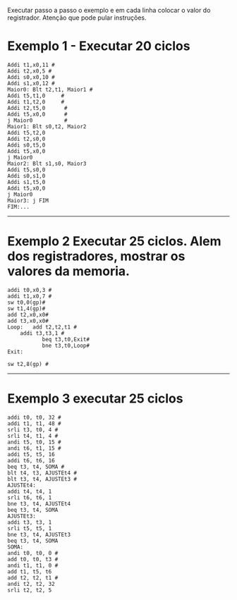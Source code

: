 Executar passo a passo o exemplo e em cada linha colocar o valor do registrador. Atenção que pode pular instruções.

# Exemplo 1 - Executar 20 ciclos
```
Addi t1,x0,11 # 
Addi t2,x0,5 # 
Addi s0,x0,10 #  
Addi s1,x0,12 # 
Maior0: Blt t2,t1, Maior1 #
Addi t5,t1,0     #
Addi t1,t2,0     #
Addi t2,t5,0	  #
Addi t5,x0,0 	  #
j Maior0          #
Maior1: Blt s0,t2, Maior2
Addi t5,t2,0    
Addi t2,s0,0     
Addi s0,t5,0	  
Addi t5,x0,0
j Maior0
Maior2: Blt s1,s0, Maior3
Addi t5,s0,0    
Addi s0,s1,0     
Addi s1,t5,0	  
Addi t5,x0,0
j Maior0
Maior3: j FIM
FIM:...
```

-------

# Exemplo 2 Executar 25 ciclos. Alem dos registradores, mostrar os valores da memoria.
```
addi t0,x0,3 #
addi t1,x0,7 #
sw t0,0(gp)#
sw t1,4(gp)#
add t2,x0,x0#
add t3,x0,x0#
Loop:	add t2,t2,t1 #
	addi t3,t3,1 # 
           beq t3,t0,Exit#
           bne t3,t0,Loop# 
Exit:

sw t2,8(gp) #

```

---------

# Exemplo 3 executar 25 ciclos
```
addi t0, t0, 32 # 
addi t1, t1, 48 # 
srli t3, t0, 4 # 
srli t4, t1, 4 # 
andi t5, t0, 15 #
andi t6, t1, 15 # 
addi t5, t5, 16 
addi t6, t6, 16
beq t3, t4, SOMA # 
blt t4, t3, AJUSTEt4 # 
blt t3, t4, AJUSTEt3 # 
AJUSTEt4:
addi t4, t4, 1
srli t6, t6, 1
bne t3, t4, AJUSTEt4
beq t3, t4, SOMA
AJUSTEt3:
addi t3, t3, 1
srli t5, t5, 1
bne t3, t4, AJUSTEt3
beq t3, t4, SOMA
SOMA:
andi t0, t0, 0 #
add t0, t0, t3 # 
andi t1, t1, 0 # 
add t1, t5, t6
add t2, t2, t1 # 
andi t2, t2, 32
srli t2, t2, 5

```
